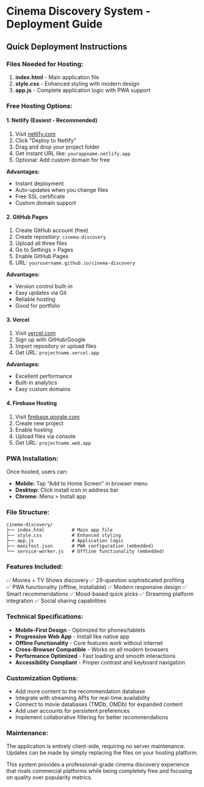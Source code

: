 # Cinema Discovery System - Deployment Guide

## Quick Deployment Instructions

### Files Needed for Hosting:
1. **index.html** - Main application file
2. **style.css** - Enhanced styling with modern design
3. **app.js** - Complete application logic with PWA support

### Free Hosting Options:

#### 1. Netlify (Easiest - Recommended)
1. Visit [netlify.com](https://netlify.com)
2. Click "Deploy to Netlify" 
3. Drag and drop your project folder
4. Get instant URL like: `yourappname.netlify.app`
5. Optional: Add custom domain for free

**Advantages:**
- Instant deployment
- Auto-updates when you change files
- Free SSL certificate
- Custom domain support

#### 2. GitHub Pages
1. Create GitHub account (free)
2. Create repository: `cinema-discovery`
3. Upload all three files
4. Go to Settings > Pages
5. Enable GitHub Pages
6. URL: `yourusername.github.io/cinema-discovery`

**Advantages:**
- Version control built-in
- Easy updates via Git
- Reliable hosting
- Good for portfolio

#### 3. Vercel
1. Visit [vercel.com](https://vercel.com)
2. Sign up with GitHub/Google
3. Import repository or upload files
4. Get URL: `projectname.vercel.app`

**Advantages:**
- Excellent performance
- Built-in analytics
- Easy custom domains

#### 4. Firebase Hosting
1. Visit [firebase.google.com](https://firebase.google.com)
2. Create new project
3. Enable hosting
4. Upload files via console
5. Get URL: `projectname.web.app`

### PWA Installation:
Once hosted, users can:
- **Mobile:** Tap "Add to Home Screen" in browser menu
- **Desktop:** Click install icon in address bar
- **Chrome:** Menu > Install app

### File Structure:
```
cinema-discovery/
├── index.html          # Main app file
├── style.css           # Enhanced styling
├── app.js              # Application logic
├── manifest.json       # PWA configuration (embedded)
└── service-worker.js   # Offline functionality (embedded)
```

### Features Included:
✅ Movies + TV Shows discovery
✅ 29-question sophisticated profiling  
✅ PWA functionality (offline, installable)
✅ Modern responsive design
✅ Smart recommendations
✅ Mood-based quick picks
✅ Streaming platform integration
✅ Social sharing capabilities

### Technical Specifications:
- **Mobile-First Design** - Optimized for phones/tablets
- **Progressive Web App** - Install like native app
- **Offline Functionality** - Core features work without internet
- **Cross-Browser Compatible** - Works on all modern browsers
- **Performance Optimized** - Fast loading and smooth interactions
- **Accessibility Compliant** - Proper contrast and keyboard navigation

### Customization Options:
- Add more content to the recommendation database
- Integrate with streaming APIs for real-time availability
- Connect to movie databases (TMDb, OMDb) for expanded content
- Add user accounts for persistent preferences
- Implement collaborative filtering for better recommendations

### Maintenance:
The application is entirely client-side, requiring no server maintenance. Updates can be made by simply replacing the files on your hosting platform.

This system provides a professional-grade cinema discovery experience that rivals commercial platforms while being completely free and focusing on quality over popularity metrics.